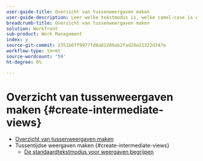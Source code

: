 ```yaml
---
user-guide-title: Overzicht van tussenweergaven maken
user-guide-description: Leer welke tekstmodus is, welke camel-case is en hoe u enkele standaardcodeblokken in de modus "plug-and-play" gebruikt om weergaven te maken die verder gaan dan de mogelijkheden van de standaardbuilder.
breadcrumb-title: Overzicht van tussenweergaven maken
solution: Workfront
sub-product: Work Management
index: y
source-git-commit: 2351b6ff9977fd8a81289ab2fad28e21322d347e
workflow-type: tm+mt
source-wordcount: '59'
ht-degree: 0%

---
```




# Overzicht van tussenweergaven maken {#create-intermediate-views}

+ [Overzicht van tussenweergaven maken](overview.md)
+ Tussentijdse weergaven maken {#create-intermediate-views}
   + [De standaardtekstmodus voor weergaven begrijpen](basic-text-mode-for-views.md)


